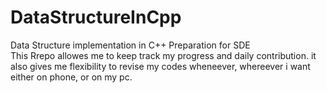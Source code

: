 # DataStructureInCpp
Data Structure implementation in C++ Preparation for SDE  
This Rrepo allowes me to keep track my progress and daily contribution.
it also gives me flexibility to revise my codes wheneever, whereever i want either on phone, or on my pc. 
